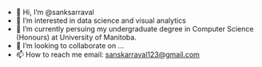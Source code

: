 - 👋 Hi, I’m @sanksarraval
- 👀 I’m interested in data science and visual analytics
- 🌱 I’m currently persuing my undergraduate degree in Computer Science (Honours) at University of Manitoba.
- 💞️ I’m looking to collaborate on ...
- 📫 How to reach me email: sanskarraval123@gmail.com

<!---
sanksarraval/sanksarraval is a ✨ special ✨ repository because its `README.md` (this file) appears on your GitHub profile.
You can click the Preview link to take a look at your changes.
--->
